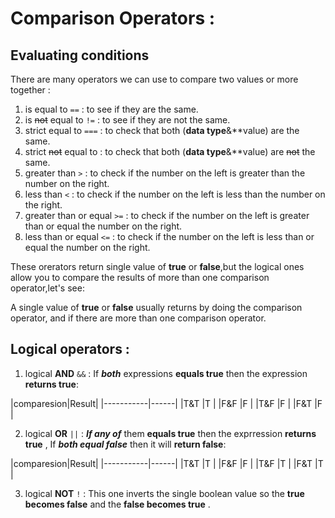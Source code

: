 # Comparison Operators :
## Evaluating conditions

There are many operators we can use to compare two values or more
together :

1. is equal to ``==`` : to see if they are the same.
2. is ~~not~~ equal to ``!=`` : to see if they are not the same.
3. strict equal to ``===`` : to check that both (**data type**&**value)
are the same.
4. strict ~~not~~ equal to : to check that both (**data type**&**value) are ~~not~~ the same.
5. greater than ``>`` : to check if the number on the left is greater
than the number on the right.
6. less than ``<`` :  to check if the number on the left is less
than the number on the right.
7. greater than or equal ``>=`` : to check if the number on the left is 
greater than or equal the number on the right.
8. less than or equal ``<=`` : to check if the number on the left is 
less than or equal the number on the right.

These orerators return single value of **true** or **false**,but the 
logical ones allow you to compare the results of more than one 
comparison operator,let's see:

A single value of **true** or **false** usually returns by doing
the comparison operator, and if there are more than one comparison operator.

                     
## Logical operators :
1. logical **AND** ``&&`` : If ***both*** expressions **equals true** then the 
expression **returns true**:

|comparesion|Result|
                       |-----------|------|
                       |T&T        |T     |
                       |F&F        |F     |
                       |T&F        |F     |
                       |F&T        |F     |                       

2. logical **OR** ``||`` : ***If any of*** them **equals true** then the exprression
**returns true** , If ***both equal false*** then it will **return false**:
      
|comparesion|Result|
                       |-----------|------|
                       |T&T        |T     |
                       |F&F        |F     |
                       |T&F        |T     |
                       |F&T        |T     |                       

                       
3. logical **NOT** ``!`` : This one inverts the single boolean value so the **true
becomes false** and the **false becomes true** .


 





